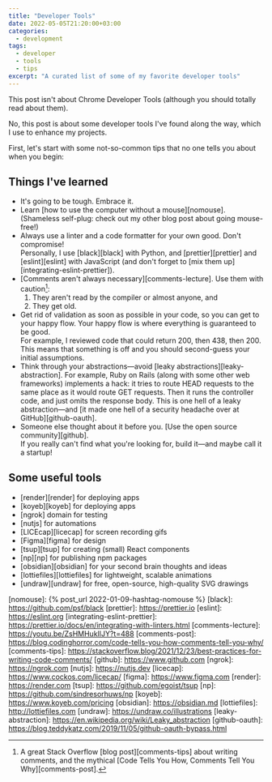 ```yaml
---
title: "Developer Tools"
date: 2022-05-05T21:20:00+03:00
categories:
  - development
tags:
  - developer
  - tools
  - tips
excerpt: "A curated list of some of my favorite developer tools"
---
```


This post isn't about Chrome Developer Tools (although you should totally read about them).

No, this post is about some developer tools I've found along the way, which I use to enhance my projects.

First, let's start with some not-so-common tips that no one tells you about when you begin:

## Things I've learned

- It's going to be tough. Embrace it.
- Learn [how to use the computer without a mouse][nomouse]. (Shameless self-plug: check out my other blog post about going mouse-free!)
- Always use a linter and a code formatter for your own good. Don't compromise!  
  Personally, I use [black][black] with Python, and [prettier][prettier] and [eslint][eslint] with JavaScript (and don't forget to [mix them up][integrating-eslint-prettier]).
- [Comments aren't always necessary][comments-lecture]. Use them with caution[^1]:
  1. They aren't read by the compiler or almost anyone, and
  2. They get old.
- Get rid of validation as soon as possible in your code, so you can get to your happy flow. Your happy flow is where everything is guaranteed to be good.  
  For example, I reviewed code that could return 200, then 438, then 200. This means that something is off and you should second-guess your initial assumptions.
- Think through your abstractions—avoid [leaky abstractions][leaky-abstraction]. For example, Ruby on Rails (along with some other web frameworks) implements a hack: it tries to route HEAD requests to the same place as it would route GET requests. Then it runs the controller code, and just omits the response body. This is one hell of a leaky abstraction—and [it made one hell of a security headache over at GitHub][github-oauth].
- Someone else thought about it before you. [Use the open source community][github].  
  If you really can't find what you're looking for, build it—and maybe call it a startup!

## Some useful tools

- [render][render] for deploying apps
- [koyeb][koyeb] for deploying apps
- [ngrok] domain for testing
- [nutjs] for automations
- [LICEcap][licecap] for screen recording gifs
- [Figma][figma] for design
- [tsup][tsup] for creating (small) React components
- [np][np] for publishing npm packages
- [obsidian][obsidian] for your second brain thoughts and ideas
- [lottiefiles][lottiefiles] for lightweight, scalable animations
- [undraw][undraw] for free, open-source, high-quality SVG drawings

[^1]: A great Stack Overflow [blog post][comments-tips] about writing comments, and the mythical [Code Tells You How, Comments Tell You Why][comments-post].

[nomouse]: {% post_url 2022-01-09-hashtag-nomouse %}
[black]: https://github.com/psf/black
[prettier]: https://prettier.io
[eslint]: https://eslint.org
[integrating-eslint-prettier]: https://prettier.io/docs/en/integrating-with-linters.html
[comments-lecture]: https://youtu.be/ZsHMHukIlJY?t=488
[comments-post]: https://blog.codinghorror.com/code-tells-you-how-comments-tell-you-why/
[comments-tips]: https://stackoverflow.blog/2021/12/23/best-practices-for-writing-code-comments/
[github]: https://www.github.com
[ngrok]: https://ngrok.com
[nutjs]: https://nutjs.dev
[licecap]: https://www.cockos.com/licecap/
[figma]: https://www.figma.com
[render]: https://render.com
[tsup]: https://github.com/egoist/tsup
[np]: https://github.com/sindresorhuws/np
[koyeb]: https://www.koyeb.com/pricing
[obsidian]: https://obsidian.md
[lottiefiles]: http://lottiefiles.com
[undraw]: https://undraw.co/illustrations
[leaky-abstraction]: https://en.wikipedia.org/wiki/Leaky_abstraction
[github-oauth]: https://blog.teddykatz.com/2019/11/05/github-oauth-bypass.html
